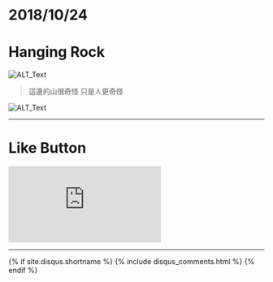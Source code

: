 # 2018/10/24
# Hanging Rock

![ALT_Text](https://s9443112.github.io/github_blog/2018/2018-10-24/IMG_1865.JPG)

>這邊的山很奇怪
>只是人更奇怪

![ALT_Text](https://s9443112.github.io/github_blog/2018/2018-10-24/IMG_1884.JPG)

* * *

# Like Button

<iframe class="lc-margin-top-64 lc-margin-bottom-32 lc-mobile" data-v-b66e9a5a="" frameborder="0" src="https://button.like.co/in/embed/s9443112/button"> </iframe>

* * *

{% if site.disqus.shortname %}
  {% include disqus_comments.html %}
{% endif %}